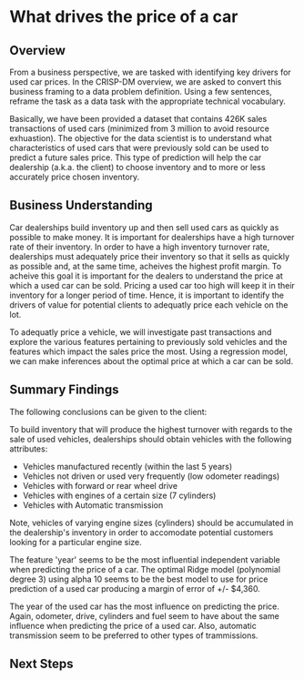 # What drives the price of a car

## Overview

From a business perspective, we are tasked with identifying key drivers for used car prices. In the CRISP-DM overview, we are asked to convert this business framing to a data problem definition. Using a few sentences, reframe the task as a data task with the appropriate technical vocabulary.

Basically, we have been provided a dataset that contains 426K sales transactions of used cars (minimized from 3 million to avoid resource exhuastion).  The objective for the data scientist is to understand what characteristics of used cars that were previously sold can be used to predict a future sales price.  This type of prediction will help the car dealership (a.k.a. the client) to choose inventory and to more or less accurately price chosen inventory.

## Business Understanding

Car dealerships build inventory up and then sell used cars as quickly as possible to make money. It is important for dealerships have a high turnover rate of their inventory.  In order to have a high inventory turnover rate, dealerships must adequately price their inventory so that it sells as quickly as possible and, at the same time, acheives the highest profit margin.  To acheive this goal it is important for the dealers to understand the price at which a used car can be sold. Pricing a used car too high will keep it in their inventory for a longer period of time. Hence, it is important to identify the drivers of value for potential clients to adequatly price each vehicle on the lot.

To adequatly price a vehicle, we will investigate past transactions and explore the various features pertaining to previously sold vehicles and the features which impact the sales price the most. Using a regression model, we can make inferences about the optimal price at which a car can be sold.

## Summary Findings

The following conclusions can be given to the client:

To build inventory that will produce the highest turnover with regards to the sale of used vehicles, dealerships should obtain vehicles with the following attributes:

- Vehicles manufactured recently (within the last 5 years)
- Vehicles not driven or used very frequently (low odometer readings)
- Vehicles with forward or rear wheel drive
- Vehicles with engines of a certain size (7 cylinders)
- Vehicles with Automatic transmission

Note, vehicles of varying engine sizes (cylinders) should be accumulated in the dealership's inventory in order to accomodate potential customers looking for a particular engine size.

The feature 'year' seems to be the most influential independent variable when predicting the price of a car. The optimal Ridge model (polynomial degree 3) using alpha 10 seems to be the best model to use for price prediction of a used car producing a margin of error of +/- $4,360.

The year of the used car has the most influence on predicting the price. Again, odometer, drive, cylinders and fuel seem to have about the same influence when predicting the price of a used car. Also, automatic transmission seem to be preferred to other types of trammissions.

## Next Steps